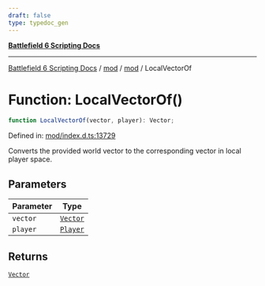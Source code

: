 ```yaml
---
draft: false
type: typedoc_gen
---
```


[**Battlefield 6 Scripting Docs**](../../../_index.md)

***

[Battlefield 6 Scripting Docs](../../../_index.md) / [mod](../../_index.md) / [mod](../_index.md) / LocalVectorOf

# Function: LocalVectorOf()

```ts
function LocalVectorOf(vector, player): Vector;
```

Defined in: [mod/index.d.ts:13729](https://github.com/battlefield-portal-community/portal-docs/blob/6d87e21c5922a3efb03c634dbe98e5fe6e797672/generators/santiago/mod/index.d.ts#L13729)

Converts the provided world vector to the corresponding vector in local player space.

## Parameters

| Parameter | Type |
| ------ | ------ |
| `vector` | [`Vector`](../Vector/_index.md) |
| `player` | [`Player`](../Player/_index.md) |

## Returns

[`Vector`](../Vector/_index.md)
